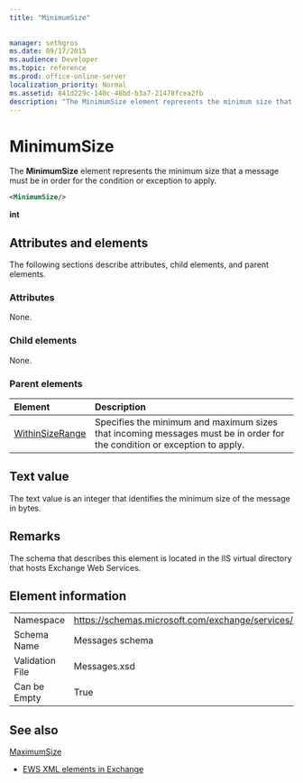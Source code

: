 ```yaml
---
title: "MinimumSize"
 
 
manager: sethgros
ms.date: 09/17/2015
ms.audience: Developer
ms.topic: reference
ms.prod: office-online-server
localization_priority: Normal
ms.assetid: 841d229c-140c-48bd-b3a7-21478fcea2fb
description: "The MinimumSize element represents the minimum size that a message must be in order for the condition or exception to apply."
---
```


# MinimumSize

The **MinimumSize** element represents the minimum size that a message must be in order for the condition or exception to apply. 
  
```XML
<MinimumSize/>
```

 **int**
## Attributes and elements

The following sections describe attributes, child elements, and parent elements.
  
### Attributes

None.
  
### Child elements

None.
  
### Parent elements

|**Element**|**Description**|
|:-----|:-----|
|[WithinSizeRange](withinsizerange.md) <br/> |Specifies the minimum and maximum sizes that incoming messages must be in order for the condition or exception to apply.  <br/> |
   
## Text value

The text value is an integer that identifies the minimum size of the message in bytes.
  
## Remarks

The schema that describes this element is located in the IIS virtual directory that hosts Exchange Web Services.
  
## Element information

|||
|:-----|:-----|
|Namespace  <br/> |https://schemas.microsoft.com/exchange/services/2006/messages  <br/> |
|Schema Name  <br/> |Messages schema  <br/> |
|Validation File  <br/> |Messages.xsd  <br/> |
|Can be Empty  <br/> |True  <br/> |
   
## See also



[MaximumSize](maximumsize.md)


- [EWS XML elements in Exchange](ews-xml-elements-in-exchange.md)

